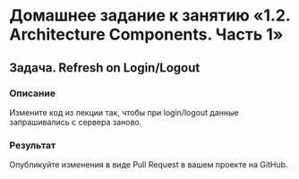 # Домашнее задание к занятию «1.2. Architecture Components. Часть 1»

## Задача. Refresh on Login/Logout
### Описание
Измените код из лекции так, чтобы при login/logout данные запрашивались с сервера заново.

### Результат
Опубликуйте изменения в виде Pull Request в вашем проекте на GitHub.
